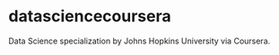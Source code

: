 datasciencecoursera
===================

Data Science specialization by Johns Hopkins University via Coursera.
